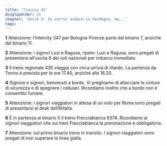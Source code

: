 ```yaml
---
title: 'Traccia 41'
displayOrder: 41
chapter: 'Unità 2: Io vorrei andare in Sardegna, ma...'
tags:
---
```


**1** Attenzione: l’Intercity 347 per Bologna-Firenze parte dal binario 7, anziché dal binario 11.

**2** Attenzione: i signori Luzi e Ragusa, ripeto: Luzi e Ragusa, sono pregati di presentarsi all’uscita 6 dei voli nazionali per imbarco immediato.

**3** Il treno regionale 435 viaggia con circa un’ora di ritardo. La partenza da Torino è prevista per le ore 17.40, anziché alle 16.20.

**4** Signore e signori, benvenuti a bordo. Vi preghiamo di allacciare le cinture di sicurezza e di spegnere i cellulari. Ricordiamo inoltre che a bordo non è consentito fumare.

**5** Attenzione: i signori viaggiatori in attesa di un volo per Roma sono pregati di presentarsi al desk dell’Alitalia.

**6** È in partenza al binario 5 il treno Frecciabianca 9378. Ricordiamo ai signori viaggiatori che sui treni Frecciabianca la prenotazione è obbligatoria.

**7** Attenzione: sul primo binario treno in transito. I signori viaggiatori sono pregati di non superare la linea gialla.
